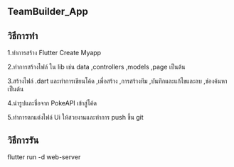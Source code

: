 ## TeamBuilder_App

## วิธีการทำ

1.ทำการสร้าง Flutter Create Myapp

2.ทำการสร้างไฟล์ ใน lib เช่น data ,controllers ,models ,page เป็นต้น

3.สร้างไฟล์ .dart และทำการเขียนโค้ด ,เพื่อสร้าง ,การสร้างทีม ,บันทึกและแก้ไขและลบ ,ช่องค้นหา เป็นต้น

4.นำรูปและชื่อจาก PokeAPI เข้าสู่โค้ด

5.ทำการตกแต่งไฟล์ Ui ให้สวยงานและทำการ push ขึ้น git


## วิธีการรัน

flutter run -d web-server
